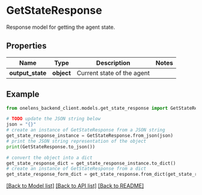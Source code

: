 # GetStateResponse

Response model for getting the agent state.

## Properties

Name | Type | Description | Notes
------------ | ------------- | ------------- | -------------
**output_state** | **object** | Current state of the agent | 

## Example

```python
from onelens_backend_client.models.get_state_response import GetStateResponse

# TODO update the JSON string below
json = "{}"
# create an instance of GetStateResponse from a JSON string
get_state_response_instance = GetStateResponse.from_json(json)
# print the JSON string representation of the object
print(GetStateResponse.to_json())

# convert the object into a dict
get_state_response_dict = get_state_response_instance.to_dict()
# create an instance of GetStateResponse from a dict
get_state_response_form_dict = get_state_response.from_dict(get_state_response_dict)
```
[[Back to Model list]](../README.md#documentation-for-models) [[Back to API list]](../README.md#documentation-for-api-endpoints) [[Back to README]](../README.md)


